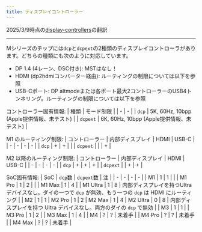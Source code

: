 ```yaml
---
title: ディスプレイコントローラー
---
```


2025/3/9時点の[display-controllers](https://github.com/AsahiLinux/docs/blob/main/docs/hw/soc/display-controllers.md)の翻訳

---
Mシリーズのチップには`dcp`と`dcpext`の2種類のディスプレイコントローラがあります。どちらの種類にも次のように対応しています。
- DP 1.4 (4レーン、DSC付き): MSTはなし！
- HDMI (dp2hdmiコンバーター経由): ルーティングの制限については以下を参照
- USB-Cポート: DP altmodeまたは各ポート最大2コントローラーのUSB4トンネリング。ルーティングの制限については以下を参照

コントローラー固有情報:
| 種類 | モード制限 |
| - | - |
| `dcp` | 5K, 60Hz, 10bpp (Apple提供情報、未テスト) |
| `dcpext` | 6K, 60Hz, 10bpp (Apple提供情報、未テスト) |

M1 のルーティング制限:
| コントローラー | 内部ディスプレイ | HDMI | USB-C |
| - | - | - | - |
| `dcp` | + | + | |
| `dcpext` | | | + |

M2 以降のルーティング制限:
| コントローラー | 内部ディスプレイ | HDMI | USB-C |
| - | - | - | - |
| `dcp` | + | + | + |
| `dcpext` |  | + | + |

SoC固有情報:
| SoC | `dcp`数 | `dcpext`数 | 注 |
| - | - | - | - |
| M1 | 1 | 1 | |
| M1 Pro | 1 | 2 | |
| M1 Max | 1 | 4 |
| M1 Ultra | 1 | 8 | 内部ディスプレイを持つUltra デバイスなし。ダイの一つで `dcp` が無効、もう一つの `dcp` は HDMI にルーティング |
| M2 | 1 | 1
| M2 Pro | 1 | 2
| M2 Max | 1 | 4
| M2 Ultra | 0 | 8 | 内部ディスプレイを持つ Ultra デバイスなし。両方のダイの `dcp` で無効 |
| M3 | 1 | 1 |
| M3 Pro | 1 | 2 |
| M3 Max | 1 | 4 |
| M4 | ? | ? | 未着手 |
| M4 Pro | ? | ? | 未着手 |
| M4 Max | ? | ? | 未着手 |
